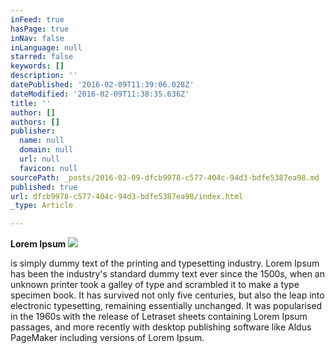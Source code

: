 ```yaml
---
inFeed: true
hasPage: true
inNav: false
inLanguage: null
starred: false
keywords: []
description: ''
datePublished: '2016-02-09T11:39:06.028Z'
dateModified: '2016-02-09T11:38:35.636Z'
title: ''
author: []
authors: []
publisher:
  name: null
  domain: null
  url: null
  favicon: null
sourcePath: _posts/2016-02-09-dfcb9978-c577-404c-94d3-bdfe5387ea98.md
published: true
url: dfcb9978-c577-404c-94d3-bdfe5387ea98/index.html
_type: Article

---
```

**Lorem Ipsum**
![](https://the-grid-user-content.s3-us-west-2.amazonaws.com/18f8b80f-b84a-4df2-8ec5-19f2666c47e9.png)

is simply dummy text of the printing and typesetting industry. Lorem Ipsum has been the industry's standard dummy text ever since the 1500s, when an unknown printer took a galley of type and scrambled it to make a type specimen book. It has survived not only five centuries, but also the leap into electronic typesetting, remaining essentially unchanged. It was popularised in the 1960s with the release of Letraset sheets containing Lorem Ipsum passages, and more recently with desktop publishing software like Aldus PageMaker including versions of Lorem Ipsum.